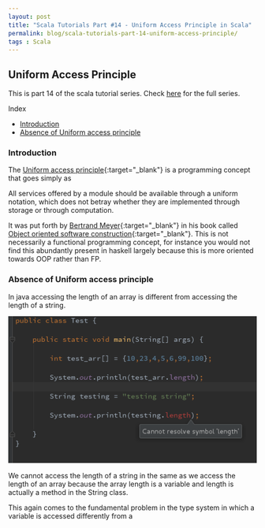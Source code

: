 ```yaml
---
layout: post
title: "Scala Tutorials Part #14 - Uniform Access Principle in Scala"
permalink: blog/scala-tutorials-part-14-uniform-access-principle/
tags : Scala
---
```


Uniform Access Principle
-----------------------

This is part 14 of the scala tutorial series. Check [here](/tags/#Scala) for the full series.

<i class="fa fa-list-ul fa-lg space-right"></i> Index

- [Introduction](#Intro)
- [Absence of Uniform access principle](#AbsenceUAP)


<h3><b><a name = "Intro" class="inter-header">Introduction</a></b></h3>

The [Uniform access principle](http://wiki.c2.com/?UniformAccessPrinciple){:target="_blank"} is a programming concept that goes simply as

<i class="fa fa-quote-left" aria-hidden="true"></i> All services offered by a module should be available through a uniform notation, which does not betray whether they are implemented through storage 
or through computation. <i class="fa fa-quote-right" aria-hidden="true"></i>

It was put forth by [Bertrand Meyer](https://en.wikipedia.org/wiki/Bertrand_Meyer){:target="_blank"} in his book called 
[Object oriented software construction](https://en.wikipedia.org/wiki/Object-Oriented_Software_Construction){:target="_blank"}. This is not necessarily a functional
programming concept, for instance you would not find this abundantly present in haskell largely because this is more oriented towards OOP rather than FP.

<h3><b><a name = "AbsenceUAP" class="inter-header">Absence of Uniform access principle</a></b></h3>

In java accessing the length of an array is different from accessing the length of a string.

![No uac java](/images/java_no_uac.png)

We cannot access the length of a string in the same as we access the length of an array because the array length is a variable and length is actually a method
in the String class.

This again comes to the fundamental problem in the type system in which a variable is accessed differently from a 

